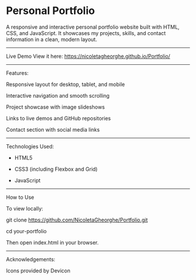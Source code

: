 # Personal Portfolio
A responsive and interactive personal portfolio website built with HTML, CSS, and JavaScript. It showcases my projects, skills, and contact information in a clean, modern layout.

-----

 Live Demo
View it here: https://nicoletagheorghe.github.io/Portfolio/

-----

 Features:
 
Responsive layout for desktop, tablet, and mobile

Interactive navigation and smooth scrolling

Project showcase with image slideshows

Links to live demos and GitHub repositories

Contact section with social media links

-----

 Technologies Used:
 
- HTML5

- CSS3 (including Flexbox and Grid)

- JavaScript

-----

 How to Use
 
To view locally:

git clone https://github.com/NicoletaGheorghe/Portfolio.git

cd your-portfolio

Then open index.html in your browser.

-----

 Acknowledgements:

Icons provided by Devicon

